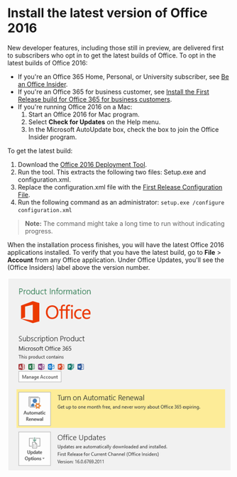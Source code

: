 # Install the latest version of Office 2016

New developer features, including those still in preview, are delivered first to subscribers who opt in to get the latest builds of Office. To opt in the latest builds of Office 2016: 

- If you're an Office 365 Home, Personal, or University subscriber, see [Be an Office Insider](https://products.office.com/en-us/office-insider).
- If you're an Office 365 for business customer, see [Install the First Release build for Office 365 for business customers](https://support.office.com/en-us/article/Install-the-First-Release-build-for-Office-365-for-business-customers-4dd8ba40-73c0-4468-b778-c7b744d03ead?ui=en-US&rs=en-US&ad=US).
- If you're running Office 2016 on a Mac:
	1. Start an Office 2016 for Mac program.
	2. Select **Check for Updates** on the Help menu.
	3. In the Microsoft AutoUpdate box, check the box to join the Office Insider program. 

To get the latest build: 

1. Download the [Office 2016 Deployment Tool](https://www.microsoft.com/en-us/download/details.aspx?id=49117). 
2. Run the tool. This extracts the following two files: Setup.exe and configuration.xml.
3. Replace the configuration.xml file with the [First Release Configuration File](https://raw.githubusercontent.com/OfficeDev/Office-Add-in-Commands-Samples/master/Tools/FirstReleaseConfig/configuration.xml).
4. Run the following command as an administrator:  `setup.exe /configure configuration.xml` 

>**Note:** The command might take a long time to run without indicating progress.

When the installation process finishes, you will have the latest Office 2016 applications installed. To verify that you have the latest build, go to **File** > **Account** from any Office application. Under Office Updates, you'll see the (Office Insiders) label above the version number.

![A screenshot that shows product information with the Office Insiders label](../../images/officeinsider.PNG)
